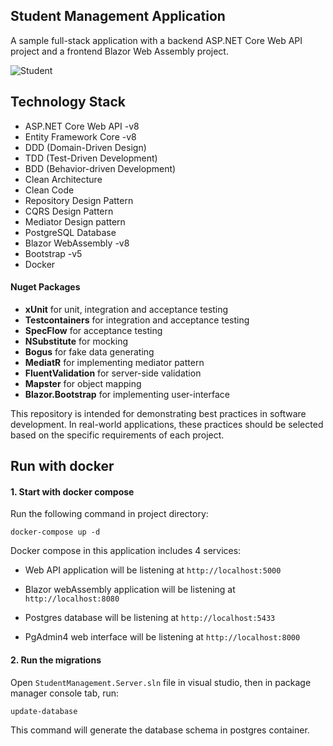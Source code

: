 ## Student Management Application
A sample full-stack application with a backend ASP.NET Core Web API project and a frontend Blazor Web Assembly project.

![Student](https://github.com/SaraRasoulian/DotNet-WebAPI-Blazor-Sample/assets/51083712/1488e7de-c296-4b38-be82-75995e2c4387)



## Technology Stack
  -	ASP.NET Core Web API -v8
  - Entity Framework Core -v8
  - DDD (Domain-Driven Design)
  - TDD (Test-Driven Development)
  - BDD (Behavior-driven Development)
  - Clean Architecture
  - Clean Code
  - Repository Design Pattern
  - CQRS Design Pattern
  - Mediator Design pattern
  - PostgreSQL Database
  - Blazor WebAssembly -v8
  - Bootstrap -v5
  - Docker

#### Nuget Packages
  - __xUnit__ for unit, integration and acceptance testing
  - __Testcontainers__ for integration and acceptance testing
  - __SpecFlow__ for acceptance testing
  - __NSubstitute__ for mocking
  - __Bogus__ for fake data generating  
  - __MediatR__ for implementing mediator pattern
  - __FluentValidation__ for server-side validation
  - __Mapster__ for object mapping
  - __Blazor.Bootstrap__ for implementing user-interface


This repository is intended for demonstrating best practices in software development. In real-world applications, these practices should be selected based on the specific requirements of each project.


      
## Run with docker

#### 1. Start with docker compose

Run the following command in project directory:

```
docker-compose up -d
```

Docker compose in this application includes 4 services:

- Web API application will be listening at `http://localhost:5000`

- Blazor webAssembly application will be listening at `http://localhost:8080`

- Postgres database will be listening at `http://localhost:5433`

- PgAdmin4 web interface will be listening at `http://localhost:8000`


#### 2. Run the migrations

Open `StudentManagement.Server.sln` file in visual studio, then in package manager console tab, run:

```
update-database
```

This command will generate the database schema in postgres container.
